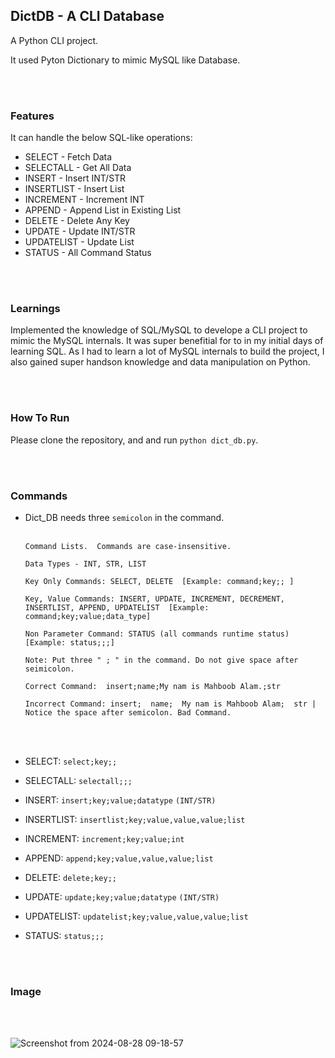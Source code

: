 

## DictDB - A CLI Database 

A Python CLI project. 

It used Pyton Dictionary to mimic MySQL like Database. 

<br><br>

### Features 

It can handle the below SQL-like operations: 

- SELECT     - Fetch Data 
- SELECTALL  - Get All Data
- INSERT     - Insert INT/STR
- INSERTLIST - Insert List 
- INCREMENT  - Increment INT
- APPEND     - Append List in Existing List 
- DELETE     - Delete Any Key 
- UPDATE     - Update INT/STR 
- UPDATELIST - Update List 
- STATUS     - All Command Status 


<br><br>

### Learnings 
Implemented the knowledge of SQL/MySQL to develope a CLI project to mimic the MySQL internals. It was super benefitial for to in my initial days 
of learning SQL. As I had to learn a lot of MySQL internals to build the project, I also gained super handson knowledge and data manipulation on Python.  

<br><br>

### How To Run 

Please clone the repository, and and run `python dict_db.py`. 

<br><br>

### Commands 

* Dict_DB needs three `semicolon` in the command.
<br><br>

      Command Lists.  Commands are case-insensitive. 

      Data Types - INT, STR, LIST 

      Key Only Commands: SELECT, DELETE  [Example: command;key;; ]

      Key, Value Commands: INSERT, UPDATE, INCREMENT, DECREMENT, INSERTLIST, APPEND, UPDATELIST  [Example: command;key;value;data_type]

      Non Parameter Command: STATUS (all commands runtime status) [Example: status;;;]

      Note: Put three " ; " in the command. Do not give space after seimicolon. 

      Correct Command:  insert;name;My nam is Mahboob Alam.;str 

      Incorrect Command: insert;  name;  My nam is Mahboob Alam;  str | Notice the space after semicolon. Bad Command. 
      
        
<br><br>

- SELECT:      `select;key;;`
  
- SELECTALL:   `selectall;;;`
  
- INSERT:      `insert;key;value;datatype` `(INT/STR)`

- INSERTLIST:  `insertlist;key;value,value,value;list`
  
- INCREMENT:   `increment;key;value;int`
  
- APPEND:      `append;key;value,value,value;list`
  
- DELETE:      `delete;key;;`
 
- UPDATE:      `update;key;value;datatype` `(INT/STR)`
  
- UPDATELIST:  `updatelist;key;value,value,value;list`
   
- STATUS:       `status;;;`

<br><br>

### Image 
<br><br>

![Screenshot from 2024-08-28 09-18-57](https://github.com/user-attachments/assets/f732bbf3-8352-4cd5-9c54-d956fa89140a)

<br><br>
<br><br>

